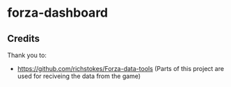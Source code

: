 # forza-dashboard

## Credits

Thank you to:
- <https://github.com/richstokes/Forza-data-tools> (Parts of this project are used for reciveing the data from the game)